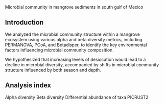Microbial community in mangrove sediments in south gulf of Mexico

## Introduction

We analyzed the microbial community structure within a mangrove ecosystem using various alpha and beta diversity metrics, including PERMANOVA, PCoA, and Betadisper, to identify the key environmental factors influencing microbial community composition.

We hypothesized that increasing levels of desiccation would lead to a decline in microbial diversity, accompanied by shifts in microbial community structure influenced by both season and depth.

## Analysis index

Alpha diversity
Beta diversity
Differential abundance of taxa
PICRUST2
